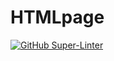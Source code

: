 # HTMLpage
[![GitHub Super-Linter](https://github.com/SHH-ICS/html-page-AlexaChase/workflows/Lint%20Code%20Base/badge.svg)](https://github.com/marketplace/actions/super-linter)
